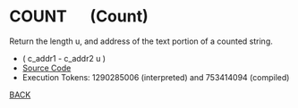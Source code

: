 # COUNT &emsp; (Count)
Return the length u, and address of the text portion of a counted string.
* ( c_addr1 - c_addr2 u )
* [Source Code](../words/core/Count.cs)
* Execution Tokens: 1290285006 (interpreted) and 753414094 (compiled)


[BACK](builtins.md#Count)
